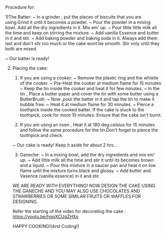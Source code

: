 Procedure for:

1)The Batter:
~ In a grinder , put the pieces of biscuits that you are using.Grind it until it becomes a powder.
~ Pour the powder in a mixing bowl. Add all the dry ingredients in it. Mix em' up.
~ Pour little little milk all the time and keep on stirring the mixture.
~ Add vanilla Essence and butter in it and stir.
~ Add baking powder and baking soda in it. Always add them last and don't stir too much or the cake wont be smooth. Stir only until they both are mixed.

~ Our batter is ready!

2) Placing the cake:
   1) If you are using a cooker:
   ~ Remove the plastic ring and the whistle of the cooker. 
   ~ Pre-Heat the cooker at medium flame for 15 minutes
   ~ Keep the tin inside the cooker and heat it for few minutes.
   ~ In the tin , Place a butter paper and cover the tin with some butter using a ButterBrush.
   ~ Now ,pour the batter in it and tap the tin to make it bubble free.
   ~ Heat it at medium flame for 30 minutes.
   ~ Pierce a toothpick inside the cooked batter. If the cake is stuck to the toothpick, cook for more 10 minutes. Ensure that the cake isn't burnt.

   2) If you are using an oven , Heat it at 180 deg.celsius for 15 minutes and follow the same procedure for the tin.Don't forget to pierce the toothpick and check.

   ~ Our cake is ready! Keep it aside for about 2 hrs...

   3) Ganeche:
   ~ In a mixing bowl, add the dry ingredients and mix em' up.
   ~ Add little milk all the time and stir it until its becomes brown and a liquid.
   ~ Pour this mixture in a saucer pan and heat it on low flame until the mixture turns black and glossy.
   ~ Add butter and Vasence (vanilla essence) in it and stir.

   WE ARE READY WITH EVERYTHING! NOW DESIGN THE CAKE USING THE GANECHE AND YOU MAY ALSO USE CHOCOLATES AND STRAWBERRIES OR SOME SIMILAR FRUITS OR WAFFLES FOR DESIGNING.
   
   Refer the starting of the video for decorating the cake : 
   https://youtu.be/hqqXCUqZHXo

   HAPPY COOKING!(And Coding!)


